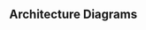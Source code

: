 <div id="title">

## Architecture Diagrams
</div>

<div id="body">

<include src="reading/container-inParent-asPanel.md" boilerplate />
<include src="drawing/container-inParent-asPanel.md" boilerplate />

</div>